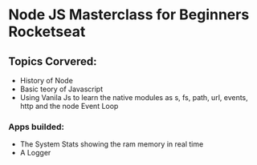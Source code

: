 # Node JS Masterclass for Beginners Rocketseat 

## Topics Corvered:
- History of Node
- Basic teory of Javascript
- Using Vanila Js to learn the native modules as s, fs, path, url, events, http and the node Event Loop 

### Apps builded:
- The System Stats showing the ram memory in real time
- A Logger 